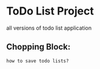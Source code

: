 # ToDo List Project
all versions of todo list application

## Chopping Block:
    how to save todo lists?
        